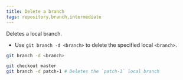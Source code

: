 ```yaml
---
title: Delete a branch
tags: repository,branch,intermediate
---
```


Deletes a local branch.

- Use `git branch -d <branch>` to delete the specified local `<branch>`.

```sh
git branch -d <branch>
```

```sh
git checkout master
git branch -d patch-1 # Deletes the `patch-1` local branch
```
